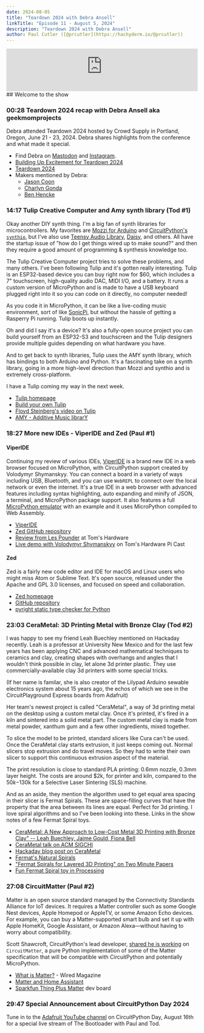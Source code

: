 ```yaml
---
date: 2024-08-05
title: "Teardown 2024 with Debra Ansell"
linkTitle: "Episode 11 - August 5, 2024"
description: "Teardown 2024 with Debra Ansell"
author: Paul Cutler ([@prcutler](https://hachyderm.io/@prcutler))
---
```


<iframe width="100%" height="112" frameborder="0" scrolling="no" style="width: 100%; height: 112px;  overflow: hidden;" src="https://www.circuitpythonshow.com/@thebootloader/episodes/four-topics-and-an-interview/embed/dark"></iframe>
## Welcome to the show

### 00:28 Teardown 2024 recap with Debra Ansell aka geekmomprojects

Debra attended Teardown 2024 hosted by Crowd Supply in Portland, Oregon, June 21 - 23, 2024.  Debra shares highlights from the conference and what made it special.
* Find Debra on [Mastodon](https://mastodon.social/@geekmomprojects) and [Instagram](https://www.instagram.com/geekmomprojects/).
* [Building Up Excitement for Teardown 2024](https://makezine.com/article/maker-news/building-up-excitement-for-teardown-2024/)
* [Teardown 2024](https://www.crowdsupply.com/teardown/portland-2024)
* Makers mentioned by Debra:
    * [Jason Coon](https://www.evilgeniuslabs.org/)
    * [Charlyn Gonda](https://dev.to/charlyn)
    * [Ben Hencke](https://www.bhencke.com/)

### 14:17 Tulip Creative Computer and Amy synth library (Tod #1)

Okay another DIY synth thing. I'm a big fan of synth libraries for microcontrollers. My favorites
are [Mozzi for Arduino](https://github.com/todbot/mozzi_experiments) and [CircuitPython's `synthio`](https://github.com/todbot/circuitpython-synthio-tricks),
but I've also use [Teensy Audio Library](https://www.pjrc.com/teensy/td_libs_Audio.html), [Daisy](https://github.com/electro-smith/DaisyWiki/wiki), and others.
All have the startup issue of "how do I get things wired up to make sound?" and then they require a good amount of programming & synthesis knowledge too.

The Tulip Creative Computer project tries to solve these problems, and many others. I've been following Tulip and it's gotten really interesting. Tulip is an ESP32-based device you can buy right now for $60, which includes a 7" touchscreen, high-quality audio DAC, MIDI I/O, and a battery.
It runs a custom version of MicroPython and is made to have a USB keyboard plugged right into it so you can code on it directly, no computer needed!

As you code it in MicroPython, it can be like a live-coding music environment,
sort of like [SonicPi](https://sonic-pi.net/), but without the hassle of getting a Rasperry Pi running. Tulip boots up instantly.

Oh and did I say it's a device? It's also a fully-open source project you can build
yourself from an ESP32-S3 and touchscreen and the Tulip designers provide multiple guides depending on what hardware you have.

And to get back to synth libraries, Tulip uses the AMY synth library,
which has bindings to both Arduino and Python. It's a fascinating take on a synth library, going in a more high-level direction than Mozzi and synthio and is extremely cross-platform.

I have a Tulip coming my way in the next week.

* [Tulip homepage](https://github.com/shorepine/tulipcc)
* [Build your own Tulip](https://github.com/shorepine/tulipcc/blob/main/docs/tulip_build.md)
* [Floyd Steinberg's video on Tulip](https://www.youtube.com/watch?v=1lYFjQp7Xrw)
* [AMY - Additive Music librarY](https://github.com/shorepine/amy)


### 18:27 More new IDEs - ViperIDE and Zed (Paul #1)

#### ViperIDE

Continuing my review of various IDEs, [ViperIDE](https://viper-ide.org/) is a brand new IDE in a web browser focused on MicroPython, with CircuitPython support created by Volodymyr Shymanskyy.  You can connect a board in a variety of ways including USB, Bluetooth, and you can use `WebREPL` to connect over the local network or even the internet.  It's a true IDE in a web browser with advanced features including syntax highlighting, auto expanding and minify of JSON, a terminal, and MicroPython package support.  It also features a full [MicroPython emulator](https://viper-ide.org/?vm=1) with an example and it uses MicroPython compiled to Web Assembly.
* [ViperIDE](https://viper-ide.org/?vm=1)
* [Zed GitHub repository](https://github.com/vshymanskyy/ViperIDE)
* [Review from Les Pounder](https://www.tomshardware.com/raspberry-pi/raspberry-pi-pico/how-to-write-code-for-your-raspberry-pi-pico-in-your-web-browser-with-viperide) at Tom's Hardware
* [Live demo with Volodymyr Shymanskyy](https://www.tomshardware.com/raspberry-pi/raspberry-pi-pico/how-to-write-code-for-your-raspberry-pi-pico-in-your-web-browser-with-viperide) on Tom's Hardware Pi Cast

#### Zed

Zed is a fairly new code editor and IDE for macOS and Linux users who might miss Atom or Sublime Text.  It's open source, released under the Apache and GPL 3.0 licenses, and focused on speed and collaboration.

* [Zed homepage](https://zed.dev/)
* [GitHub repository](https://github.com/zed-industries/zed)
* [pyright static type checker for Python](https://github.com/microsoft/pyright)


### 23:03 CeraMetal: 3D Printing Metal with Bronze Clay (Tod #2)

I was happy to see my friend Leah Buechley mentioned on Hackaday recently.
Leah is a professor at University New Mexico and for the last few years has
been applying CNC and advanced mathematical techniques to ceramics and clay, creating shapes with overhangs and angles that I wouldn't think possible
in clay, let alone 3d printer plastic.
They use commercially-available clay 3d printers with some special tricks.

(If her name is familar, she is also creator of the Lilypad Arduino sewable electronics system about 15 years ago, the echos of which we see in the CircuitPlayground Express boards from Adafruit)

Her team's newest project is called "CeraMetal", a way of 3d printing metal on the desktop using a custom metal clay. Once it's printed, it's fired in a kiln and sintered into a solid metal part.  The custom metal clay is made from metal powder, xanthum gum and a few other ingredients, mixed together.

To slice the model to be printed, standard slicers like Cura can't be used.
Once the CeraMetal clay starts extrusion, it just keeps coming out.
Normal slicers stop extrusion and do travel moves. So they had to write their own slicer to support this continuous extrusion aspect of the material.

The print resolution is close to standard PLA printing: 0.6mm nozzle, 0.3mm layer height.  The costs are around $2k, for printer and kiln, compared to the $50k-$130k for a Selective Laser Sintering (SLS) machine.

And as an aside, they mention the algorithm used to get equal area spacing in their slicer is Fermat Spirals. These are space-filling curves that have the property that the area between its lines are equal. Perfect for 3d printing. I love spiral algorithms and so I've been looking into these. Links in the show notes of a few Fermat Spiral toys.

* [CeraMetal: A New Approach to Low-Cost Metal 3D Printing with Bronze Clay" -- Leah Buechley, Jaime Gould, Fiona Bell](https://handandmachine.org/index.php/2023/10/30/cerametal-metal-3d-printing/)
* [CeraMetal talk on ACM SIGCHI](https://www.youtube.com/watch?v=0FEgQUjrrwg)
* [Hackaday blog post on CeraMetal](https://hackaday.com/2024/07/21/cerametal-lets-you-print-metal-cheaply-and-easily/)
* [Fermat's Natural Spirals](https://www.sciencenews.org/article/fermats-natural-spirals)
* ["Fermat Spirals for Layered 3D Printing" on Two Minute Papers](https://www.youtube.com/watch?v=6rNcAVr-U4s)
* [Fun Fermat Spiral toy in Processing](https://flyingpudding.com/projects/florets/applet)


### 27:08 CircuitMatter (Paul #2)

Matter is an open source standard managed by the Connectivity Standards Alliance for IoT devices. It requires a Matter controller such as some Google Nest devices, Apple Homepod or AppleTV, or some Amazon Echo devices.  For example, you can buy a Matter-supported smart bulb and set it up with Apple HomeKit, Google Assistant, or Amazon Alexa—without having to worry about compatibility.

Scott Shawcroft, CircuitPython's lead developer, [shared he is working](https://www.adafruitdaily.com/2024/07/22/python-on-microcontrollers-newsletter-python-was-at-risk-rp2040-chiplets-being-sold-and-much-more-circuitpython-python-MicroPython-thepsf-raspberry_pi/) on `CircuitMatter`, a pure Python implementation of some of the Matter specification that will be compatible with CircuitPython and potentially MicroPython.

* [What is Matter?](https://www.wired.com/story/what-is-matter/) - Wired Magazine
* [Matter and Home Assistant](https://www.home-assistant.io/blog/2024/01/25/matter-livestream-blog/)
* [Sparkfun Thing Plus Matter](https://www.sparkfun.com/products/20270) dev board

### 29:47 Special Announcement about CircuitPython Day 2024
Tune in to the [Adafruit YouTube channel](https://www.youtube.com/adafruit/live) on CircuitPython Day, August 16th for a special live stream of The Bootloader with Paul and Tod.

